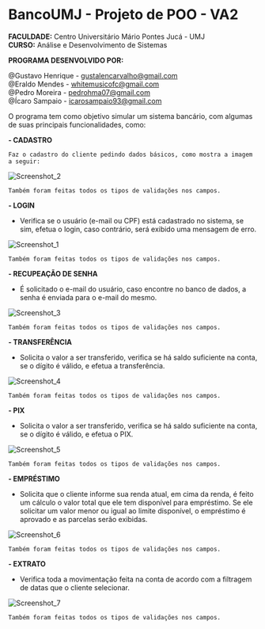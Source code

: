 # BancoUMJ - Projeto de POO - VA2

  <b>FACULDADE:</b> Centro Universitário Mário Pontes Jucá - UMJ</br>
  <b>CURSO:</b> Análise e Desenvolvimento de Sistemas</br>

  <b>PROGRAMA DESENVOLVIDO POR:</b>
  
  @Gustavo Henrique - gustalencarvalho@gmail.com</br>
  @Eraldo Mendes    - whitemusicofc@gmail.com</br>
  @Pedro Moreira    - pedrohma07@gmail.com</br>
  @Ícaro Sampaio    - icarosampaio93@gmail.com</br>
  
  O programa tem como objetivo simular um sistema bancário, com algumas de suas principais funcionalidades, como:
  
   <b>- CADASTRO</b></br>
   
    Faz o cadastro do cliente pedindo dados básicos, como mostra a imagem a seguir:
    
  ![Screenshot_2](https://user-images.githubusercontent.com/86691048/171876067-73700f9c-23b6-42c2-8602-9ba5c42b3a16.png)

    
    Também foram feitas todos os tipos de validações nos campos.
    
   <b>- LOGIN</b></br>
   
   - Verifica se o usuário (e-mail ou CPF) está cadastrado no sistema, se sim, efetua o login, caso contrário, será exibido uma mensagem de erro.

   ![Screenshot_1](https://user-images.githubusercontent.com/86691048/171875859-350db873-73a2-46bd-931e-05750a4b67f1.png)
   
   
    Também foram feitas todos os tipos de validações nos campos.
   
   <b>- RECUPEAÇÃO DE SENHA</b></br>
   
   - É solicitado o e-mail do usuário, caso encontre no banco de dados, a senha é enviada para o e-mail do mesmo.

   ![Screenshot_3](https://user-images.githubusercontent.com/86691048/171876329-89c7ee37-5f4a-4381-9011-23c2aaad7eb4.png)
   
   
    Também foram feitas todos os tipos de validações nos campos.

   <b>- TRANSFERÊNCIA</b></br>
   
   - Solicita o valor a ser transferido, verifica se há saldo suficiente na conta, se o dígito é válido, e efetua a transferência.

   ![Screenshot_4](https://user-images.githubusercontent.com/86691048/171876470-527e3f59-0dab-42aa-9501-998937dab2eb.png)

  
    Também foram feitas todos os tipos de validações nos campos.
    
   <b>- PIX</b></br>
   
   - Solicita o valor a ser transferido, verifica se há saldo suficiente na conta, se o dígito é válido, e efetua o PIX.

   ![Screenshot_5](https://user-images.githubusercontent.com/86691048/171876564-afedd5eb-42ab-4aa5-9d9f-c968b3f5494a.png)
   
   
    Também foram feitas todos os tipos de validações nos campos.
   
   <b>- EMPRÉSTIMO</b></br>
   
   - Solicita que o cliente informe sua renda atual, em cima da renda, é feito um cálculo o valor total que ele tem disponível para empréstimo. Se ele
   solicitar um valor menor ou igual ao limite disponível, o empréstimo é aprovado e as parcelas serão exibidas.
   
   ![Screenshot_6](https://user-images.githubusercontent.com/86691048/171876671-84e84138-2344-4596-9d7c-f3ed98942266.png)
    
    Também foram feitas todos os tipos de validações nos campos.
    
   <b>- EXTRATO</b></br>
   
   - Verifica toda a movimentação feita na conta de acordo com a filtragem de datas que o cliente selecionar.

   ![Screenshot_7](https://user-images.githubusercontent.com/86691048/171876766-f893aec5-b9be-49b4-86f8-2e5cf1ce00b1.png)
   
    Também foram feitas todos os tipos de validações nos campos.
